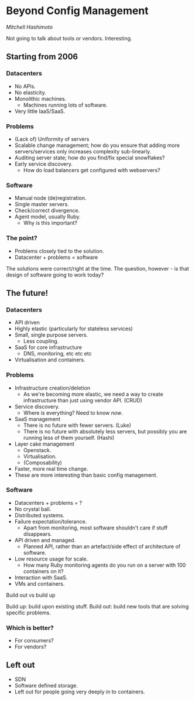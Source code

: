 # Beyond Config Management
_Mitchell Hashimoto_

Not going to talk about tools or vendors. Interesting.

## Starting from 2006

### Datacenters
- No APIs.
- No elasticity.
- Monolithic machines.
   - Machines running lots of software.
- Very little IaaS/SaaS.

### Problems
- (Lack of) Uniformity of servers
- Scalable change management; how do you ensure that adding more
  servers/services only increases complexity sub-linearly.
- Auditing server state; how do you find/fix special snowflakes?
- Early service discovery.
   - How do load balancers get configured with webservers?

### Software
- Manual node (de)registration.
- Single master servers.
- Check/correct divergence.
- Agent model, usually Ruby.
   - Why is this important?

### The point?
- Problems closely tied to the solution.
- Datacenter + problems = software

The solutions were correct/right at the time. The question, however - is that
design of software going to work today?

## The future!
### Datacenters
- API driven
- Highly elastic (particularly for stateless services)
- Small, single purpose servers.
   - Less coupling.
- SaaS for core infrastructure
   - DNS, monitoring, etc etc etc
- Virtualisation and containers.

### Problems
- Infrastructure creation/deletion
   - As we're becoming more elastic, we need a way to create infrastructure
     than just using vendor API. (CRUD)
- Service discovery.
   - Where is everything? Need to know *now*.
- SaaS management
   - There is no future with fewer servers. (Luke)
   - There is no future with absolutely less servers, but possibly you are
     running less of them yourself. (Hashi)
- Layer cake management
   - Openstack.
   - Virtualisation.
   - (Composability)
- Faster, more real time change.
- These are more interesting than basic config management.

### Software
- Datacenters + problems = ?
- No crystal ball.
- Distributed systems.
- Failure expectation/tolerance.
   - Apart from monitoring, most software shouldn't care if stuff disappears.
- API driven and managed.
   - Planned API, rather than an artefact/side effect of architecture of
     software.
- Low resource usage for scale.
   - How many Ruby monitoring agents do you run on a server with 100 containers
     on it?
- Interaction with SaaS.
- VMs and containers.

Build out vs build up

Build up: build upon existing stuff.
Build out: build new tools that are solving specific problems.

### Which is better?
- For consumers?
- For vendors?

## Left out
- SDN
- Software defined storage.
- Left out for people going very deeply in to containers.
